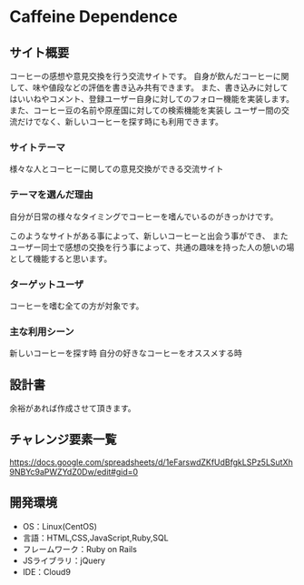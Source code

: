 # Caffeine Dependence

## サイト概要
コーヒーの感想や意見交換を行う交流サイトです。
自身が飲んだコーヒーに関して、味や値段などの評価を書き込み共有できます。
また、書き込みに対してはいいねやコメント、登録ユーザー自身に対してのフォロー機能を実装します。
また、コーヒー豆の名前や原産国に対しての検索機能を実装し
ユーザー間の交流だけでなく、新しいコーヒーを探す時にも利用できます。

### サイトテーマ
様々な人とコーヒーに関しての意見交換ができる交流サイト

### テーマを選んだ理由
自分が日常の様々なタイミングでコーヒーを嗜んでいるのがきっかけです。

このようなサイトがある事によって、新しいコーヒーと出会う事ができ、
またユーザー同士で感想の交換を行う事によって、共通の趣味を持った人の憩いの場として機能すると思います。

### ターゲットユーザ
コーヒーを嗜む全ての方が対象です。

### 主な利用シーン
新しいコーヒーを探す時
自分の好きなコーヒーをオススメする時

## 設計書
余裕があれば作成させて頂きます。

## チャレンジ要素一覧
https://docs.google.com/spreadsheets/d/1eFarswdZKfUdBfgkLSPz5LSutXh9NBYc9aPWZYdZ0Dw/edit#gid=0

## 開発環境
- OS：Linux(CentOS)
- 言語：HTML,CSS,JavaScript,Ruby,SQL
- フレームワーク：Ruby on Rails
- JSライブラリ：jQuery
- IDE：Cloud9
